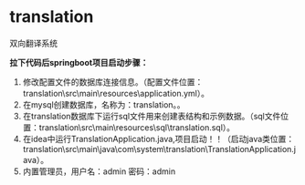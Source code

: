 # translation
双向翻译系统

**拉下代码后springboot项目启动步骤：**
 1. 修改配置文件的数据库连接信息。（配置文件位置：translation\src\main\resources\application.yml）。
 2. 在mysql创建数据库，名称为：translation。。
 3. 在translation数据库下运行sql文件用来创建表结构和示例数据。（sql文件位置：translation\src\main\resources\sql\translation.sql）。    
 4. 在idea中运行TranslationApplication.java,项目启动！！（启动java类位置：translation\src\main\java\com\system\translation\TranslationApplication.java）。
 5. 内置管理员，用户名：admin 密码：admin
